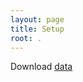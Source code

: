 ```yaml
---
layout: page
title: Setup
root: .
---
```

Download [data](https://github.com/ComputeCanada/molmodsim-amber-md-lesson/releases/download/workshop-2021-04/workshop.tar.gz)
